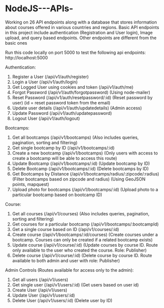 # NodeJS---APIs-
Working on 26 API endpoints along with a database that stores information about courses offered in various countries and regions. Basic API endpoints in this project include authentication (Registration and User login), Image upload, and query based endpoints. Other endpoints are different from the basic ones

Run this code locally on port 5000 to test the following api endpoints: http://localhost:5000

Authentication:
  1. Register a User (/api/v1/auth/register)
  2. Login a User (/api/v1/auth/login)
  3. Get Logged User using cookies and token (/api/v1/auth/me)
  4. Forgot Password (/api/v1/auth/forgotpassword) (Using node-mailer)
  5. Reset Password (/api/v1/auth/resetpassword/:id) (Reset password by user) (id = reset password token from the email)
  6. Update user details (/api/v1/auth/updatedetails) (Admin access)
  7. Update Password (/api/v1/auth/updatepassword)
  8. Logout User (/api/v1/auth/logout)
  
Bootcamps:
  1. Get all bootcamps (/api/v1/bootcamps) (Also includes queries, pagination, sorting and filtering)
  2. Get single bootcamp by ID (/api/v1/bootcamps/:id)
  3. Create a new bootcamp (/api/v1/bootcamps) (Only users with access to create a bootcamp will be able to access this route)
  4. Update Bootcamp (/api/v1/bootcamps/:id) (Update bootcamp by ID)
  5. Delete Bootcamp (/api/v1/bootcamps/:id) (Delete bootcamps by ID)
  6. Get Bootcamps by Distance (/api/v1/bootcamps/radius/:zipcode/:radius) (Filter bootcamps based on zipcode and radius) (Using GeoJSON points, mapquest)
  7. Upload photo for bootcamps (/api/v1/bootcamps/:id) (Upload photo to a particular bootcamp based on bootcamp ID)
  
Course:
  1. Get all courses (/api/v1/courses) (Also includes queries, pagination, sorting and filtering)
  2. Get courses for a particular bootcamp (/api/v1/bootcamps/:bootcampId)
  3. Get a single course based on ID (/api/v1/courses/:id)
  4. Create course (/api/v1/bootcamps/:id/courses) (Create courses under a bootcamp. Courses can only be created if a related bootcamp exists)
  5. Update course (/api/v1/course/:id) (Update courses by course ID. Route only available to the user who created the course. Role: Publisher)
  6. Delete course (/api/v1/course/:id) (Delete course by course ID. Route available to both admin and user with role: Publisher)
  
Admin Controls (Routes available for access only to the admin):
  1. Get all users (/api/v1/users)
  2. Get single user (/api/v1/users/:id) (Get users based on user id)
  3. Create User (/api/v1/users) 
  4. Update User (/api/v1/users/:id)
  5. Delete User (/api/v1/users/:id) (Delete user by ID)
